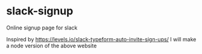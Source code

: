 # slack-signup
Online signup page for slack

Inspired by https://levels.io/slack-typeform-auto-invite-sign-ups/
I will make a node version of the above website
